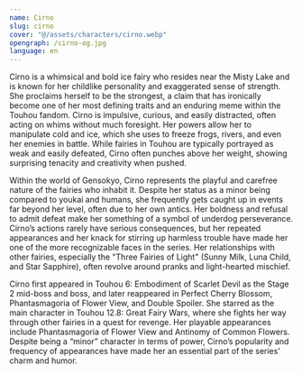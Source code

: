 ```yaml
---
name: Cirno
slug: cirno
cover: "@/assets/characters/cirno.webp"
opengraph: /cirno-og.jpg
language: en
---
```


Cirno is a whimsical and bold ice fairy who resides near the Misty Lake and is known for her childlike personality and exaggerated sense of strength. She proclaims herself to be the strongest, a claim that has ironically become one of her most defining traits and an enduring meme within the Touhou fandom. Cirno is impulsive, curious, and easily distracted, often acting on whims without much foresight. Her powers allow her to manipulate cold and ice, which she uses to freeze frogs, rivers, and even her enemies in battle. While fairies in Touhou are typically portrayed as weak and easily defeated, Cirno often punches above her weight, showing surprising tenacity and creativity when pushed.

Within the world of Gensokyo, Cirno represents the playful and carefree nature of the fairies who inhabit it. Despite her status as a minor being compared to youkai and humans, she frequently gets caught up in events far beyond her level, often due to her own antics. Her boldness and refusal to admit defeat make her something of a symbol of underdog perseverance. Cirno’s actions rarely have serious consequences, but her repeated appearances and her knack for stirring up harmless trouble have made her one of the more recognizable faces in the series. Her relationships with other fairies, especially the "Three Fairies of Light" (Sunny Milk, Luna Child, and Star Sapphire), often revolve around pranks and light-hearted mischief.

Cirno first appeared in Touhou 6: Embodiment of Scarlet Devil as the Stage 2 mid-boss and boss, and later reappeared in Perfect Cherry Blossom, Phantasmagoria of Flower View, and Double Spoiler. She starred as the main character in Touhou 12.8: Great Fairy Wars, where she fights her way through other fairies in a quest for revenge. Her playable appearances include Phantasmagoria of Flower View and Antinomy of Common Flowers. Despite being a “minor” character in terms of power, Cirno’s popularity and frequency of appearances have made her an essential part of the series' charm and humor.
